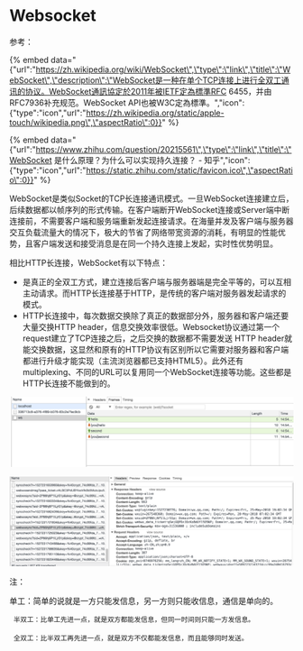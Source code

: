 # Websocket

参考：

{% embed data="{\"url\":\"https://zh.wikipedia.org/wiki/WebSocket\",\"type\":\"link\",\"title\":\"WebSocket\",\"description\":\"WebSocket是一种在单个TCP连接上进行全双工通讯的协议。WebSocket通訊協定於2011年被IETF定為標準RFC 6455，并由RFC7936补充规范。WebSocket API也被W3C定為標準。\",\"icon\":{\"type\":\"icon\",\"url\":\"https://zh.wikipedia.org/static/apple-touch/wikipedia.png\",\"aspectRatio\":0}}" %}

{% embed data="{\"url\":\"https://www.zhihu.com/question/20215561\",\"type\":\"link\",\"title\":\"WebSocket 是什么原理？为什么可以实现持久连接？ - 知乎\",\"icon\":{\"type\":\"icon\",\"url\":\"https://static.zhihu.com/static/favicon.ico\",\"aspectRatio\":0}}" %}





WebSocket是类似Socket的TCP长连接通讯模式。一旦WebSocket连接建立后，后续数据都以帧序列的形式传输。在客户端断开WebSocket连接或Server端中断连接前，不需要客户端和服务端重新发起连接请求。在海量并发及客户端与服务器交互负载流量大的情况下，极大的节省了网络带宽资源的消耗，有明显的性能优势，且客户端发送和接受消息是在同一个持久连接上发起，实时性优势明显。

相比HTTP长连接，WebSocket有以下特点：

* 是真正的全双工方式，建立连接后客户端与服务器端是完全平等的，可以互相主动请求。而HTTP长连接基于HTTP，是传统的客户端对服务器发起请求的模式。
* HTTP长连接中，每次数据交换除了真正的数据部分外，服务器和客户端还要大量交换HTTP header，信息交换效率很低。Websocket协议通过第一个request建立了TCP连接之后，之后交换的数据都不需要发送 HTTP header就能交换数据，这显然和原有的HTTP协议有区别所以它需要对服务器和客户端都进行升级才能实现（主流浏览器都已支持HTML5）。此外还有 multiplexing、不同的URL可以复用同一个WebSocket连接等功能。这些都是HTTP长连接不能做到的。



![WebSocket &#x804A;&#x5929;&#x5BA4; demo](../.gitbook/assets/image%20%286%29.png)



![&#x5FAE;&#x4FE1;web&#x7248;&#x672C;&#x7528;&#x7684;&#x662F;&#x957F;&#x8FDE;&#x63A5;](../.gitbook/assets/image%20%2811%29.png)

注：

单工：简单的说就是一方只能发信息，另一方则只能收信息，通信是单向的。

     半双工：比单工先进一点，就是双方都能发信息，但同一时间则只能一方发信息。

     全双工：比半双工再先进一点，就是双方不仅都能发信息，而且能够同时发送。

